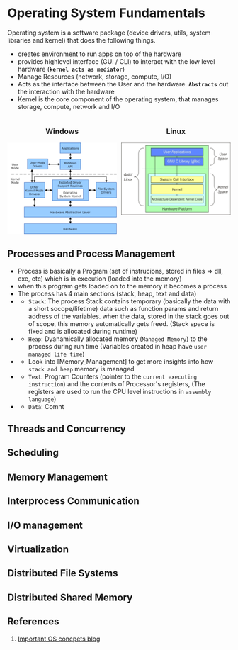 # Operating System Fundamentals
Operating system is a software package (device drivers, utils, system libraries and kernel) that does the following things.
- creates environment to run apps on top of the hardware
- provides highlevel interface (GUI / CLI) to interact with the low level hardware (**`kernel acts as mediator`**)
- Manage Resources (network, storage, compute, I/O)
- Acts as the interface between the User and the hardware. **`Abstracts`** out the interaction with the hardware
- Kernel is the core component of the operating system, that manages storage, compute, network and I/O
<div style="display: flex; justify-content: center;">
    <div style="flex: 50%; text-align: center;">
        <h3>Windows</h3>
        <img src="./images/OperatingSystyemKernelHierarchy.png" alt="Windows">
    </div>
    <div style="width: 10px;"></div> 
    <div style="flex: 50%; text-align: center;">
        <h3>Linux</h3>
        <img src="Fundamentals/OS/Images/KernelHierarchyLinux.jpg" alt="Linux">
    </div>
</div>

## Processes and Process Management
- Process is basically a Program (set of instrucions, stored in files => dll, exe, etc) which is in execution (loaded into the memory)
- when this program gets loaded on to the memory it becomes a process
- The process has 4 main sections (stack, heap, text and data)
- - `Stack`: The process Stack contains temporary (basically the data with a short socope/lifetime) data such as function params and return address of the variables. when the data, stored in the stack goes out of scope, this memory automatically gets freed. (Stack space is fixed and is allocated during runtime)
- - `Heap`: Dyanamically allocated memory (`Managed Memory`) to the process during run time (Variables created in heap have `user managed life time`)
- - Look into [Memory_Management] to get more insights into how `stack and heap` memory is managed
- - `Text`: Program Counters (pointer to the `current executing instruction`) and the contents of Processor's registers, (The registers are used to run the CPU level instructions in `assembly language`)
- - `Data`: Comnt


## Threads and Concurrency

## Scheduling

## Memory Management

## Interprocess Communication

## I/O management

## Virtualization

## Distributed File Systems

## Distributed Shared Memory

## References
1. [Important OS concpets blog](https://data-notes.co/the-10-operating-system-concepts-software-developers-need-to-remember-480d0734d710)


